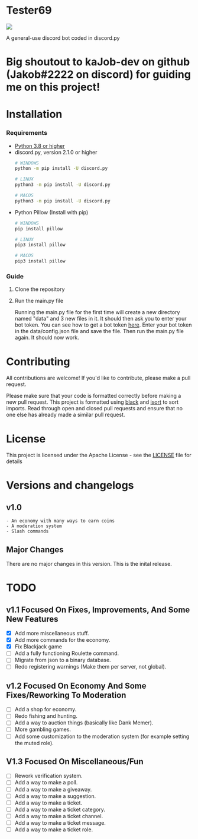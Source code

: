 # Tester69

[![](https://discord.com/api/guilds/733219077744754750/embed.png)](https://discord.gg/VsDDf8YKBV)

A general-use discord bot coded in discord.py

# Big shoutout to kaJob-dev on github (Jakob#2222 on discord) for guiding me on this project!

# Installation
### Requirements
- [Python 3.8 or higher](https://www.python.org/downloads/)
- discord.py, version 2.1.0 or higher 
    ```bash
    # WINDOWS 
    python -m pip install -U discord.py

    # LINUX
    python3 -m pip install -U discord.py

    # MACOS
    python3 -m pip install -U discord.py
    ```
- Python Pillow (Install with pip)
    ```bash
    # WINDOWS 
    pip install pillow

    # LINUX
    pip3 install pillow

    # MACOS
    pip3 install pillow
    ```

### Guide
1. Clone the repository
2. Run the main.py file

    Running the main.py file for the first time will create a new directory named "data" and 3 new files in it. It should then ask you to enter your bot token. You can see how to get a bot token [here](https://www.youtube.com/watch?v=aI4OmIbkJH8). Enter your bot token in the data/config.json file and save the file. Then run the main.py file again. It should now work.

# Contributing 
All contributions are welcome! If you'd like to contribute, please make a pull request.

Please make sure that your code is formatted correctly before making a new pull request. This project is formatted using [black](https://black.readthedocs.io/en/stable/) and [isort](https://pycqa.github.io/isort/) to sort imports. Read through open and closed pull requests and ensure that no one else has already made a similar pull request. 

# License 
This project is licensed under the Apache License - see the [LICENSE](LICENSE.md) file for details

# Versions and changelogs
## v1.0
    - An economy with many ways to earn coins
    - A moderation system
    - Slash commands 

## Major Changes
There are no major changes in this version. This is the inital release.

# TODO

## v1.1 Focused On Fixes, Improvements, And Some New Features

- [x] Add more miscellaneous stuff.
- [x] Add more commands for the economy.
- [x] Fix Blackjack game
- [ ] Add a fully functioning Roulette command.
- [ ] Migrate from json to a binary database.
- [ ] Redo registering warnings (Make them per server, not global).

## v1.2 Focused On Economy And Some Fixes/Reworking To Moderation

- [ ] Add a shop for economy.
- [ ] Redo fishing and hunting.
- [ ] Add a way to auction things (basically like Dank Memer).
- [ ] More gambling games.
- [ ] Add some customization to the moderation system (for example setting the muted role).

## V1.3 Focused On Miscellaneous/Fun

- [ ] Rework verification system.
- [ ] Add a way to make a poll.
- [ ] Add a way to make a giveaway.
- [ ] Add a way to make a suggestion.
- [ ] Add a way to make a ticket.
- [ ] Add a way to make a ticket category.
- [ ] Add a way to make a ticket channel.
- [ ] Add a way to make a ticket message.
- [ ] Add a way to make a ticket role.